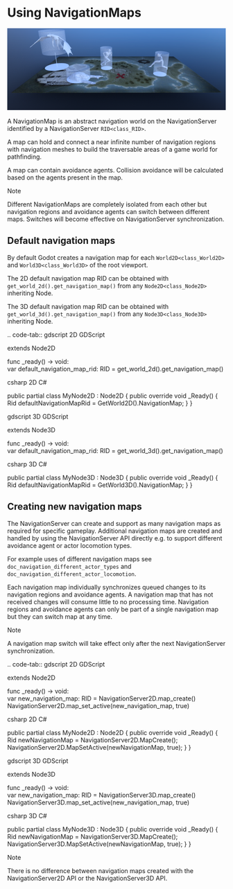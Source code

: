 # Using NavigationMaps

![image](img/nav_maps.png)

A NavigationMap is an abstract navigation world on the NavigationServer
identified by a NavigationServer `RID<class_RID>`.

A map can hold and connect a near infinite number of navigation regions
with navigation meshes to build the traversable areas of a game world
for pathfinding.

A map can contain avoidance agents. Collision avoidance will be
calculated based on the agents present in the map.

Note

Different NavigationMaps are completely isolated from each other but
navigation regions and avoidance agents can switch between different
maps. Switches will become effective on NavigationServer
synchronization.

## Default navigation maps

By default Godot creates a navigation map for each
`World2D<class_World2D>` and `World3D<class_World3D>` of the root
viewport.

The 2D default navigation map RID can be obtained with
`get_world_2d().get_navigation_map()` from any `Node2D<class_Node2D>`
inheriting Node.

The 3D default navigation map RID can be obtained with
`get_world_3d().get_navigation_map()` from any `Node3D<class_Node3D>`
inheriting Node.

.. code-tab:: gdscript 2D GDScript

extends Node2D

func \_ready() -&gt; void:  
var default\_navigation\_map\_rid: RID =
get\_world\_2d().get\_navigation\_map()

csharp 2D C#

public partial class MyNode2D : Node2D { public override void \_Ready()
{ Rid defaultNavigationMapRid = GetWorld2D().NavigationMap; } }

gdscript 3D GDScript

extends Node3D

func \_ready() -&gt; void:  
var default\_navigation\_map\_rid: RID =
get\_world\_3d().get\_navigation\_map()

csharp 3D C#

public partial class MyNode3D : Node3D { public override void \_Ready()
{ Rid defaultNavigationMapRid = GetWorld3D().NavigationMap; } }

## Creating new navigation maps

The NavigationServer can create and support as many navigation maps as
required for specific gameplay. Additional navigation maps are created
and handled by using the NavigationServer API directly e.g. to support
different avoidance agent or actor locomotion types.

For example uses of different navigation maps see
`doc_navigation_different_actor_types` and
`doc_navigation_different_actor_locomotion`.

Each navigation map individually synchronizes queued changes to its
navigation regions and avoidance agents. A navigation map that has not
received changes will consume little to no processing time. Navigation
regions and avoidance agents can only be part of a single navigation map
but they can switch map at any time.

Note

A navigation map switch will take effect only after the next
NavigationServer synchronization.

.. code-tab:: gdscript 2D GDScript

extends Node2D

func \_ready() -&gt; void:  
var new\_navigation\_map: RID = NavigationServer2D.map\_create()
NavigationServer2D.map\_set\_active(new\_navigation\_map, true)

csharp 2D C#

public partial class MyNode2D : Node2D { public override void \_Ready()
{ Rid newNavigationMap = NavigationServer2D.MapCreate();
NavigationServer2D.MapSetActive(newNavigationMap, true); } }

gdscript 3D GDScript

extends Node3D

func \_ready() -&gt; void:  
var new\_navigation\_map: RID = NavigationServer3D.map\_create()
NavigationServer3D.map\_set\_active(new\_navigation\_map, true)

csharp 3D C#

public partial class MyNode3D : Node3D { public override void \_Ready()
{ Rid newNavigationMap = NavigationServer3D.MapCreate();
NavigationServer3D.MapSetActive(newNavigationMap, true); } }

Note

There is no difference between navigation maps created with the
NavigationServer2D API or the NavigationServer3D API.
